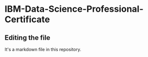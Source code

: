 # IBM-Data-Science-Professional-Certificate

## Editing the file

It's a markdown file in this repository.
